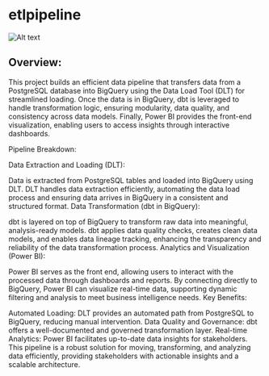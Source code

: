 # etlpipeline

![Alt text](dlt-pipeline/dltpipeline.png)

## Overview:
This project builds an efficient data pipeline that transfers data from a PostgreSQL database into BigQuery using the Data Load Tool (DLT) for streamlined loading. Once the data is in BigQuery, dbt is leveraged to handle transformation logic, ensuring modularity, data quality, and consistency across data models. Finally, Power BI provides the front-end visualization, enabling users to access insights through interactive dashboards.

Pipeline Breakdown:

Data Extraction and Loading (DLT):

Data is extracted from PostgreSQL tables and loaded into BigQuery using DLT. DLT handles data extraction efficiently, automating the data load process and ensuring data arrives in BigQuery in a consistent and structured format.
Data Transformation (dbt in BigQuery):

dbt is layered on top of BigQuery to transform raw data into meaningful, analysis-ready models. dbt applies data quality checks, creates clean data models, and enables data lineage tracking, enhancing the transparency and reliability of the data transformation process.
Analytics and Visualization (Power BI):

Power BI serves as the front end, allowing users to interact with the processed data through dashboards and reports. By connecting directly to BigQuery, Power BI can visualize real-time data, supporting dynamic filtering and analysis to meet business intelligence needs.
Key Benefits:

Automated Loading: DLT provides an automated path from PostgreSQL to BigQuery, reducing manual intervention.
Data Quality and Governance: dbt offers a well-documented and governed transformation layer.
Real-time Analytics: Power BI facilitates up-to-date data insights for stakeholders.
This pipeline is a robust solution for moving, transforming, and analyzing data efficiently, providing stakeholders with actionable insights and a scalable architecture.
